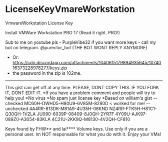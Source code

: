 # LicenseKeyVmareWorkstation
VmwareWorkstation License Key

Install VMWare Workstation PRO 17 (Read it right. PRO!)

Sub to me on youtube pls - PurpleVibe32
if you want more keys - call my bot on telegram. @purector_bot (THE BOT WONT REPLY ANYMORE) 
- Or: https://cdn.discordapp.com/attachments/1040615179894935645/1074016373228978277/keys.zip 
- the password in the zip is 102me.
---
This gist can get off at any time.
PLEASE, DONT COPY THIS. IF YOU FORK IT, DONT EDIT IT.
*If you have a problem comment and people will try to help you!
*No virus
*No spam just license key
*Based on william's gist
--checked
MC60H-DWHD5-H80U9-6V85M-8280D < worked for me!
--unchecked
4A4RR-813DK-M81A9-4U35H-06KND
NZ4RR-FTK5H-H81C1-Q30QH-1V2LA
JU090-6039P-08409-8J0QH-2YR7F
4Y09U-AJK97-089Z0-A3054-83KLA
4C21U-2KK9Q-M8130-4V2QH-CF810

Keys found by FHW** and lai****
Volume keys.
Use only if you are a personal user. Im NOT responsable for what you do with it.
Enjoy your VMs!
